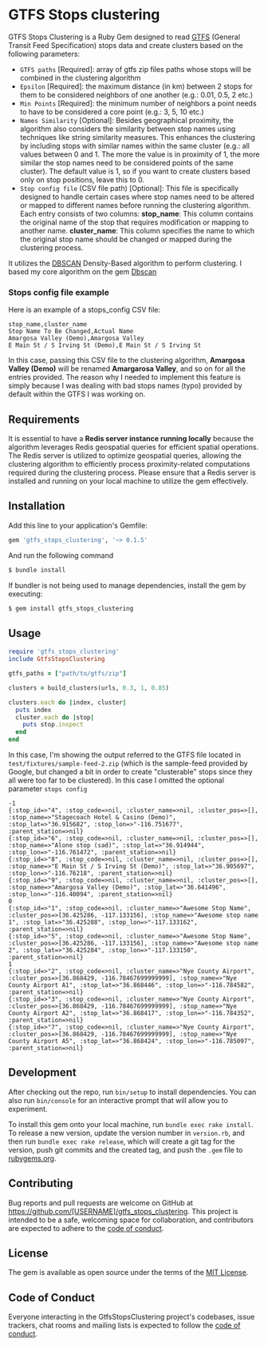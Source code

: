 # GTFS Stops clustering

GTFS Stops Clustering is a Ruby Gem designed to read [GTFS](https://gtfs.org) (General Transit Feed Specification) stops data and create clusters based on the following parameters:

- `GTFS paths` [Required]: array of gtfs zip files paths whose stops will be combined in the clustering algorithm
- `Epsilon` [Required]: the maximum distance (in km) between 2 stops for them to be considered neighbors of one another (e.g.: 0.01, 0.5, 2 etc.)
- `Min Points` [Required]: the minimum number of neighbors a point needs to have to be considered a core point (e.g.: 3, 5, 10 etc.)
- `Names Similarity` [Optional]: Besides geographical proximity, the algorithm also considers the similarity between stop names using techniques like string similarity measures. This enhances the clustering by including stops with similar names within the same cluster (e.g.: all values between 0 and 1. The more the value is in proximity of 1, the more similar the stop names need to be considered points of the same cluster). The default value is 1, so if you want to create clusters based only on stop positions, leave this to 0.
- `Stop config file` (CSV file path) [Optional]: This file is specifically designed to handle certain cases where stop names need to be altered or mapped to different names before running the clustering algorithm. Each entry consists of two columns:
**stop_name**: This column contains the original name of the stop that requires modification or mapping to another name. **cluster_name**: This column specifies the name to which the original stop name should be changed or mapped during the clustering process.

It utilizes the [DBSCAN](https://en.wikipedia.org/wiki/DBSCAN) Density-Based algorithm to perform clustering. I based my core algorithm on the gem [Dbscan](https://github.com/matiasinsaurralde/dbscan)

### Stops config file example

Here is an example of a stops_config CSV file:

```csv
stop_name,cluster_name
Stop Name To Be Changed,Actual Name
Amargosa Valley (Demo),Amargosa Valley
E Main St / S Irving St (Demo),E Main St / S Irving St
```

In this case, passing this CSV file to the clustering algorithm, **Amargosa Valley (Demo)** will be renamed **Amargarosa Valley**, and so on for all the entries provided. The reason why I needed to implement this feature is simply because I was dealing with bad stops names (typo) provided by default within the GTFS I was working on.

## Requirements

It is essential to have a **Redis server instance running locally** because the algorithm leverages Redis geospatial queries for efficient spatial operations.
The Redis server is utilized to optimize geospatial queries, allowing the clustering algorithm to efficiently process proximity-related computations required during the clustering process.
Please ensure that a Redis server is installed and running on your local machine to utilize the gem effectively.

## Installation

Add this line to your application's Gemfile:

```ruby
gem 'gtfs_stops_clustering', '~> 0.1.5'
```
And run the following command

```bash
$ bundle install
```

If bundler is not being used to manage dependencies, install the gem by executing:

```bash
$ gem install gtfs_stops_clustering
```

## Usage

```ruby
require 'gtfs_stops_clustering'
include GtfsStopsClustering

gtfs_paths = ["path/to/gtfs/zip"]

clusters = build_clusters(urls, 0.3, 1, 0.85)

clusters.each do |index, cluster|
  puts index
  cluster.each do |stop|
    puts stop.inspect
  end
end
```

In this case, I'm showing the output referred to the GTFS file located in `test/fixtures/sample-feed-2.zip` (which is the sample-feed provided by Google, but changed a bit in order to create "clusterable" stops since they all were too far to be clustered). In this case I omitted the optional parameter `stops config`

```
-1
{:stop_id=>"4", :stop_code=>nil, :cluster_name=>nil, :cluster_pos=>[], :stop_name=>"Stagecoach Hotel & Casino (Demo)", :stop_lat=>"36.915682", :stop_lon=>"-116.751677", :parent_station=>nil}
{:stop_id=>"6", :stop_code=>nil, :cluster_name=>nil, :cluster_pos=>[], :stop_name=>"Alone stop (sad)", :stop_lat=>"36.914944", :stop_lon=>"-116.761472", :parent_station=>nil}
{:stop_id=>"8", :stop_code=>nil, :cluster_name=>nil, :cluster_pos=>[], :stop_name=>"E Main St / S Irving St (Demo)", :stop_lat=>"36.905697", :stop_lon=>"-116.76218", :parent_station=>nil}
{:stop_id=>"9", :stop_code=>nil, :cluster_name=>nil, :cluster_pos=>[], :stop_name=>"Amargosa Valley (Demo)", :stop_lat=>"36.641496", :stop_lon=>"-116.40094", :parent_station=>nil}
0
{:stop_id=>"1", :stop_code=>nil, :cluster_name=>"Awesome Stop Name", :cluster_pos=>[36.425286, -117.133156], :stop_name=>"Awesome stop name 1", :stop_lat=>"36.425288", :stop_lon=>"-117.133162", :parent_station=>nil}
{:stop_id=>"5", :stop_code=>nil, :cluster_name=>"Awesome Stop Name", :cluster_pos=>[36.425286, -117.133156], :stop_name=>"Awesome stop name 2", :stop_lat=>"36.425284", :stop_lon=>"-117.133150", :parent_station=>nil}
1
{:stop_id=>"2", :stop_code=>nil, :cluster_name=>"Nye County Airport", :cluster_pos=>[36.868429, -116.78467699999999], :stop_name=>"Nye County Airport A1", :stop_lat=>"36.868446", :stop_lon=>"-116.784582", :parent_station=>nil}
{:stop_id=>"3", :stop_code=>nil, :cluster_name=>"Nye County Airport", :cluster_pos=>[36.868429, -116.78467699999999], :stop_name=>"Nye County Airport A2", :stop_lat=>"36.868417", :stop_lon=>"-116.784352", :parent_station=>nil}
{:stop_id=>"7", :stop_code=>nil, :cluster_name=>"Nye County Airport", :cluster_pos=>[36.868429, -116.78467699999999], :stop_name=>"Nye County Airport A5", :stop_lat=>"36.868424", :stop_lon=>"-116.785097", :parent_station=>nil}
```

## Development

After checking out the repo, run `bin/setup` to install dependencies. You can also run `bin/console` for an interactive prompt that will allow you to experiment.

To install this gem onto your local machine, run `bundle exec rake install`. To release a new version, update the version number in `version.rb`, and then run `bundle exec rake release`, which will create a git tag for the version, push git commits and the created tag, and push the `.gem` file to [rubygems.org](https://rubygems.org).

## Contributing

Bug reports and pull requests are welcome on GitHub at https://github.com/[USERNAME]/gtfs_stops_clustering. This project is intended to be a safe, welcoming space for collaboration, and contributors are expected to adhere to the [code of conduct](https://github.com/[USERNAME]/gtfs_stops_clustering/blob/main/CODE_OF_CONDUCT.md).

## License

The gem is available as open source under the terms of the [MIT License](https://opensource.org/licenses/MIT).

## Code of Conduct

Everyone interacting in the GtfsStopsClustering project's codebases, issue trackers, chat rooms and mailing lists is expected to follow the [code of conduct](https://github.com/[USERNAME]/gtfs_stops_clustering/blob/main/CODE_OF_CONDUCT.md).
